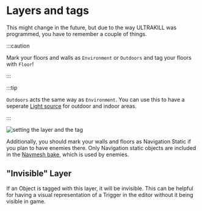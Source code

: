# Layers and tags

This might change in the future, but due to the way ULTRAKILL was programmed, you have to remember a couple of things.


:::caution

Mark your floors and walls as `Environment` or `Outdoors` and tag your floors with `Floor`!

:::

:::tip

`Outdoors` acts the same way as `Environment`. You can use this to have a seperate
[Light source](../guides/lights)
for outdoor and indoor areas.

:::

![setting the layer and the tag](../_images/setting-layer-and-tag.png)

Additionally, you should mark your walls and floors as Navigation Static if you plan to have enemies there. Only Navigation static objects are included in the [Navmesh bake](navmesh), which is used by enemies.

## "Invisible" Layer
If an Object is tagged with this layer, it will be invisible. This can be helpful for having a visual representation of a Trigger in the editor without it being visible in game.